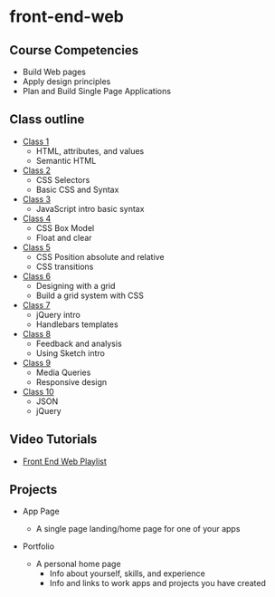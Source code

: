 # front-end-web

## Course Competencies

- Build Web pages 
- Apply design principles 
- Plan and Build Single Page Applications

## Class outline

- [Class 1](class-01) 
  - HTML, attributes, and values
  - Semantic HTML
- [Class 2](https://github.com/soggybag/Front-end-Web-Class-2) 
  - CSS Selectors
  - Basic CSS and Syntax
- [Class 3](https://github.com/soggybag/Front-end-Web-Class-3)  
   - JavaScript intro basic syntax
- [Class 4](https://github.com/soggybag/Front-end-Web-Class-4) 
  - CSS Box Model
  - Float and clear
- [Class 5](https://github.com/soggybag/Front-end-Web-Class-5) 
  - CSS Position absolute and relative
  - CSS transitions
- [Class 6](https://github.com/soggybag/Front-end-Web-Class-6) 
    - Designing with a grid
    - Build a grid system with CSS
- [Class 7](https://github.com/soggybag/Front-end-Web-Class-7) 
    - jQuery intro
    - Handlebars templates 
- [Class 8](https://github.com/soggybag/Front-end-Web-Class-8) 
    - Feedback and analysis
    - Using Sketch intro
- [Class 9](https://github.com/soggybag/Front-end-Web-Class-9)  
    - Media Queries 
    - Responsive design
- [Class 10](https://github.com/soggybag/Front-end-Web-Class-10) 
    - JSON 
    - jQuery 
    
## Video Tutorials 

- [Front End Web Playlist](https://goo.gl/z5fGaR)

## Projects

- App Page 
  - A  single page landing/home page for one of your apps

- Portfolio  
    - A personal home page
        - Info about yourself, skills, and experience
        - Info and links to work apps and projects you have created

